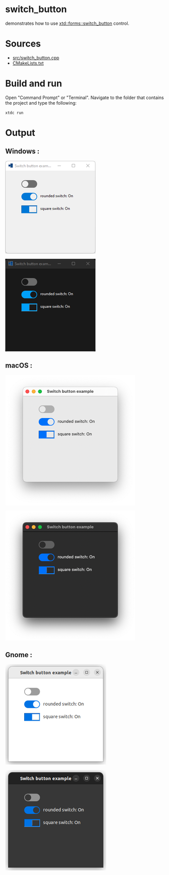 # switch_button

demonstrates how to use [xtd::forms::switch_button](https://gammasoft71.github.io/xtd/reference_guides/latest/classxtd_1_1forms_1_1switch__button.html) control.

# Sources

* [src/switch_button.cpp](src/switch_button.cpp)
* [CMakeLists.txt](CMakeLists.txt)

# Build and run

Open "Command Prompt" or "Terminal". Navigate to the folder that contains the project and type the following:

```shell
xtdc run
```

# Output

## Windows :

![Screenshot](../../../../docs/pictures/examples/switch_button_w.png)

![Screenshot](../../../../docs/pictures/examples/switch_button_wd.png)

## macOS :

![Screenshot](../../../../docs/pictures/examples/switch_button_m.png)

![Screenshot](../../../../docs/pictures/examples/switch_button_md.png)

## Gnome :

![Screenshot](../../../../docs/pictures/examples/switch_button_g.png)

![Screenshot](../../../../docs/pictures/examples/switch_button_gd.png)
